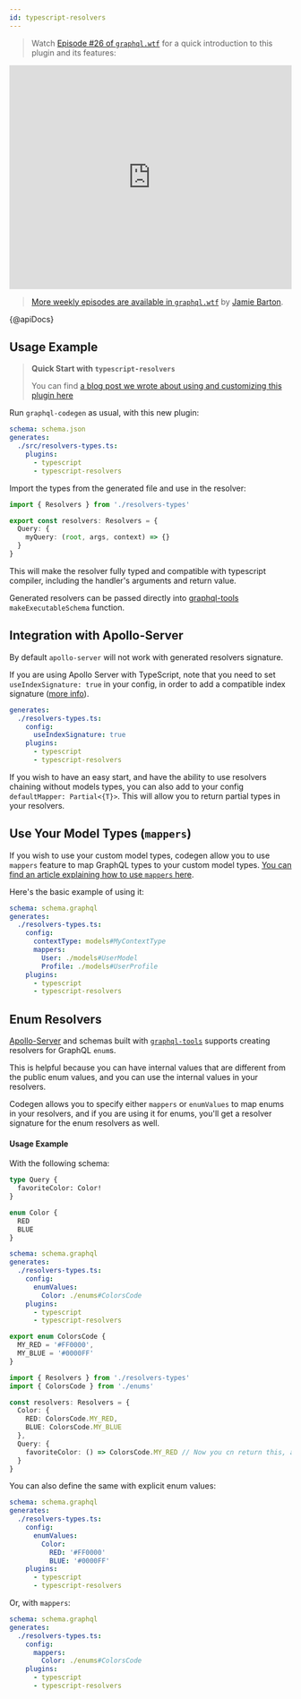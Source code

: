 ```yaml
---
id: typescript-resolvers
---
```


> Watch [Episode #26 of `graphql.wtf`](https://graphql.wtf/episodes/26-type-safe-resolvers-with-graphql-code-generator) for a quick introduction to this plugin and its features:

<iframe width="100%" height="400" src="https://www.youtube.com/embed/tHMaNmqPIC4" title="YouTube video player" frameBorder="0" allow="accelerometer; autoplay; clipboard-write; encrypted-media; gyroscope; picture-in-picture" allowFullScreen></iframe>

> [More weekly episodes are available in `graphql.wtf`](https://graphql.wtf/) by [Jamie Barton](https://twitter.com/notrab).

{@apiDocs}

## Usage Example

> **Quick Start with `typescript-resolvers`**
>
> You can find [a blog post we wrote about using and customizing this plugin here](https://the-guild.dev/blog/better-type-safety-for-resolvers-with-graphql-codegen)

Run `graphql-codegen` as usual, with this new plugin:

```yaml
schema: schema.json
generates:
  ./src/resolvers-types.ts:
    plugins:
      - typescript
      - typescript-resolvers
```

Import the types from the generated file and use in the resolver:

```ts
import { Resolvers } from './resolvers-types'

export const resolvers: Resolvers = {
  Query: {
    myQuery: (root, args, context) => {}
  }
}
```

This will make the resolver fully typed and compatible with typescript compiler, including the handler's arguments and return value.

Generated resolvers can be passed directly into [graphql-tools](https://npmjs.com/package/graphql-tools) `makeExecutableSchema` function.

## Integration with Apollo-Server

By default `apollo-server` will not work with generated resolvers signature.

If you are using Apollo Server with TypeScript, note that you need to set `useIndexSignature: true` in your config, in order to add a compatible index signature ([more info](https://github.com/dotansimha/graphql-code-generator/issues/1133#issuecomment-456812621)).

```yaml
generates:
  ./resolvers-types.ts:
    config:
      useIndexSignature: true
    plugins:
      - typescript
      - typescript-resolvers
```

If you wish to have an easy start, and have the ability to use resolvers chaining without models types, you can also add to your config `defaultMapper: Partial<{T}>`. This will allow you to return partial types in your resolvers.

## Use Your Model Types (`mappers`)

If you wish to use your custom model types, codegen allow you to use `mappers` feature to map GraphQL types to your custom model types. [You can find an article explaining how to use `mappers` here](https://the-guild.dev/blog/better-type-safety-for-resolvers-with-graphql-codegen).

Here's the basic example of using it:

```yaml
schema: schema.graphql
generates:
  ./resolvers-types.ts:
    config:
      contextType: models#MyContextType
      mappers:
        User: ./models#UserModel
        Profile: ./models#UserProfile
    plugins:
      - typescript
      - typescript-resolvers
```

## Enum Resolvers

[Apollo-Server](https://apollographql.com/docs/apollo-server) and schemas built with [`graphql-tools`](https://graphql-tools.com) supports creating resolvers for GraphQL `enum`s.

This is helpful because you can have internal values that are different from the public enum values, and you can use the internal values in your resolvers.

Codegen allows you to specify either `mappers` or `enumValues` to map enums in your resolvers, and if you are using it for enums, you'll get a resolver signature for the enum resolvers as well.

#### Usage Example

With the following schema:

```graphql
type Query {
  favoriteColor: Color!
}

enum Color {
  RED
  BLUE
}
```

```yaml
schema: schema.graphql
generates:
  ./resolvers-types.ts:
    config:
      enumValues:
        Color: ./enums#ColorsCode
    plugins:
      - typescript
      - typescript-resolvers
```

```ts filename="enums.ts"
export enum ColorsCode {
  MY_RED = '#FF0000',
  MY_BLUE = '#0000FF'
}
```

```ts filename="resolvers.ts"
import { Resolvers } from './resolvers-types'
import { ColorsCode } from './enums'

const resolvers: Resolvers = {
  Color: {
    RED: ColorsCode.MY_RED,
    BLUE: ColorsCode.MY_BLUE
  },
  Query: {
    favoriteColor: () => ColorsCode.MY_RED // Now you cn return this, and it will be mapped to your actual GraphQL enum
  }
}
```

You can also define the same with explicit enum values:

```yaml
schema: schema.graphql
generates:
  ./resolvers-types.ts:
    config:
      enumValues:
        Color:
          RED: '#FF0000'
          BLUE: '#0000FF'
    plugins:
      - typescript
      - typescript-resolvers
```

Or, with `mappers`:

```yaml
schema: schema.graphql
generates:
  ./resolvers-types.ts:
    config:
      mappers:
        Color: ./enums#ColorsCode
    plugins:
      - typescript
      - typescript-resolvers
```
